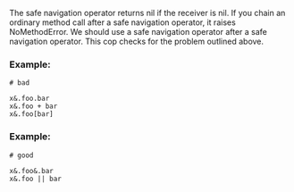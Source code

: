 The safe navigation operator returns nil if the receiver is
nil.  If you chain an ordinary method call after a safe
navigation operator, it raises NoMethodError.  We should use a
safe navigation operator after a safe navigation operator.
This cop checks for the problem outlined above.

### Example:

    # bad

    x&.foo.bar
    x&.foo + bar
    x&.foo[bar]

### Example:

    # good

    x&.foo&.bar
    x&.foo || bar